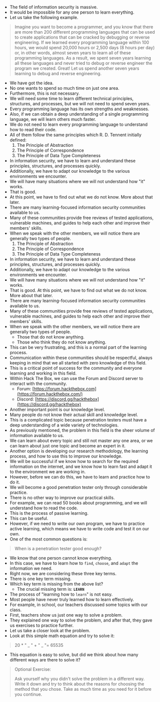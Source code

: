 - The field of information security is massive.
- It would be impossible for any one person to learn everything. 
- Let us take the following example.

> Imagine you want to become a programmer, and you know that there are more than 200 different programming languages that can be used to create applications that can be cracked by debugging or reverse engineering. If we learned every programming language within 100 hours, we would spend 20,000 hours or 2,500 days (8 hours per day) or, in other words, almost seven years to learn all of these programming languages. As a result, we spent seven years learning all these languages and never tried to debug or reverse engineer the program we created. Great! Let us spend another seven years learning to debug and reverse engineering.


- We have got the idea. 
- No one wants to spend so much time on just one area. 
- Furthermore, this is not necessary. 
- We will need some time to learn different technical principles, structures, and processes, but we will not need to spend seven years.
- Every programming language has its own strengths and weaknesses. 
- Also, if we can obtain a deep understanding of a single programming language, we will learn others much faster. 
- We do not need to learn every programming language to understand how to read their code. 
- All of them follow the same principles which R. D. Tennent initially defined:
	1. The Principle of Abstraction
	2. The Principle of Correspondence
	3. The Principle of Data Type Completeness
- In information security, we have to learn and understand these principles, structures, and processes quickly. 
- Additionally, we have to adapt our knowledge to the various environments we encounter. 
- We will have many situations where we will not understand how "it" works. 
- That is good. 
- At this point, we have to find out what we do not know. More about that later.
- There are many learning-focused information security communities available to us. 
- Many of these communities provide free reviews of tested applications, vulnerable machines, and guides to help each other and improve their members' skills. 
- When we speak with the other members, we will notice there are generally two types of people.
	1. The Principle of Abstraction
	2. The Principle of Correspondence
	3. The Principle of Data Type Completeness
- In information security, we have to learn and understand these principles, structures, and processes quickly. 
- Additionally, we have to adapt our knowledge to the various environments we encounter. 
- We will have many situations where we will not understand how "it" works. 
- That is good. At this point, we have to find out what we do not know. More about that later.
- There are many learning-focused information security communities available to us. 
- Many of these communities provide free reviews of tested applications, vulnerable machines, and guides to help each other and improve their members' skills.
- When we speak with the other members, we will notice there are generally two types of people.
	- Those that do not know anything.
	- Those who think they do not know anything.
- This can be very frustrating, and this is a normal part of the learning process. 
- Communication within these communities should be respectful, always keeping in mind that we all started with zero knowledge of this field. 
- This is a critical point of success for the community and everyone learning and working in this field. 
- Within Hack The Box, we can use the Forum and Discord server to interact with the community.
	- Forum: [https://forum.hackthebox.com](https://forum.hackthebox.com/)
	- Discord: [https://discord.gg/hackthebox](https://discord.gg/hackthebox)
- Another important point is our knowledge level. 
- Many people do not know their actual skill and knowledge level. 
- This is a complicated topic because penetration testers must have a deep understanding of a wide variety of technologies. 
- As previously mentioned, the problem in this field is the sheer volume of information available to us. 
- We can learn about every topic and still not master any one area, or we can learn about just one topic and become an expert in it.
- Another option is developing our research methodology, the learning process, and how to use this to improve our knowledge. 
- We will be successful if we know how to search for the required information on the internet, and we know how to learn fast and adapt it to the environment we are working in. 
- However, before we can do this, we have to learn and practice how to do it.
- We will become a good penetration tester only through considerable practice. 
- There is no other way to improve our practical skills. 
- For example, we can read 50 books about programming, and we will understand how to read the code.
- This is the process of passive learning. 
- This can be useful. 
- However, if we need to write our own program, we have to practice active learning, which means we have to write code and test it on our own.
- One of the most common questions is:

> When is a penetration tester good enough?

- We know that one person cannot know everything. 
- In this case, we have to learn how to `find`, `choose`, and `adapt` the information we need.
- Right now, we are considering these three key terms. 
- There is one key term missing.
- Which key term is missing from the above list?
	- The crucial missing term is: **`LEARN`**
- The process of "learning how to `learn`" is not easy.
- Most people have never truly learned how to learn effectively. 
- For example, in school, our teachers discussed some topics with our class. 
- First, teachers show us just one way to solve a problem. 
- They explained one way to solve the problem, and after that, they gave us exercises to practice further.
- Let us take a closer look at the problem. 
- Look at this simple math equation and try to solve it:

> 20 *  " _ " + " _ "= 65535

- This equation is easy to solve, but did we think about how many different ways are there to solve it?

> Optional Exercise:
> 
> Ask yourself why you didn't solve the problem in a different way. Write it down and try to think about the reasons for choosing the method that you chose. Take as much time as you need for it before you continue.